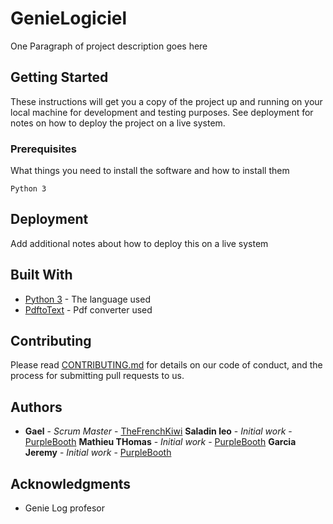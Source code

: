 # GenieLogiciel

One Paragraph of project description goes here

## Getting Started

These instructions will get you a copy of the project up and running on your local machine for development and testing purposes. See deployment for notes on how to deploy the project on a live system.

### Prerequisites

What things you need to install the software and how to install them

```
Python 3
```


## Deployment

Add additional notes about how to deploy this on a live system

## Built With

* [Python 3](https://docs.python.org/3/) - The language used
* [PdftoText](https://www.systutorials.com/docs/linux/man/1-pdftotext/) - Pdf converter used


## Contributing

Please read [CONTRIBUTING.md](https://github.com/TheFrenchKiwi/GenieLogiciel) for details on our code of conduct, and the process for submitting pull requests to us.


## Authors

* **Gael** - *Scrum Master* - [TheFrenchKiwi](https://github.com/TheFrenchKiwi)
**Saladin leo** - *Initial work* - [PurpleBooth](https://github.com/PurpleBooth)
**Mathieu THomas** - *Initial work* - [PurpleBooth](https://github.com/PurpleBooth)
**Garcia Jeremy** - *Initial work* - [PurpleBooth](https://github.com/PurpleBooth)





## Acknowledgments

* Genie Log profesor

